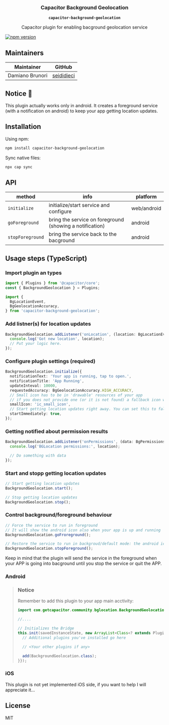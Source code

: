 <h3 align="center">Capacitor Background Geolocation</h3>
<p align="center"><strong><code>capacitor-background-geolocation</code></strong></p>
<p align="center">
  Capacitor plugin for enabling bacground geolocation service
</p>

[![npm version](https://badge.fury.io/js/capacitor-background-geolocation.svg)](https://badge.fury.io/js/capacitor-background-geolocation)

## Maintainers

| Maintainer      | GitHub                                      |
| --------------- | ------------------------------------------- |
| Damiano Brunori | [seididieci](https://github.com/seididieci) |

## Notice 🚀

This plugin actually works only in android. It creates a foreground service (with a notification on android) to keep your app getting location updates.

## Installation

Using npm:

```bash
npm install capacitor-background-geolocation
```

Sync native files:

```bash
npx cap sync
```

## API

| method           | info                                                     | platform    |
| ---------------- | -------------------------------------------------------- | ----------- |
| `initialize`     | initialize/start service and configure                   | web/android |
| `goForeground`   | bring the service on foreground (showing a notification) | android     |
| `stopForeground` | bring the service back to the bacground                  | android     |

## Usage steps (TypeScript)

### Import plugin an types

```ts
import { Plugins } from '@capacitor/core';
const { BackgroundGeolocation } = Plugins;

import {
  BgLocationEvent,
  BgGeolocationAccuracy,
} from 'capacitor-background-geolocation';
```

### Add listner(s) for location updates

```ts
BackgroundGeolocation.addListener('onLocation', (location: BgLocationEvent) => {
  console.log('Got new location', location);
  // Put your logic here.
});
```

### Configure plugin settings (required)

```ts
BackgroundGeolocation.initialize({
  notificationText: 'Your app is running, tap to open.',
  notificationTitle: 'App Running',
  updateInteval: 10000,
  requestedAccuracy: BgGeolocationAccuracy.HIGH_ACCURACY,
  // Small icon has to be in 'drawable' resources of your app
  // if you does not provide one (or it is not found) a fallback icon will be used.
  smallIcon: 'ic_small_icon',
  // Start getting location updates right away. You can set this to false or not set at all (se below).
  startImmediately: true,
});
```

### Getting notified about permission results
```ts
BackgroundGeolocation.addListener('onPermissions', (data: BgPermissions) => {
  console.log('BGLocation permissions:', location);

  // Do something with data
});
```

### Start and stopp getting location updates
```ts
// Start getting location updates
BackgroundGeolocation.start();

// Stop getting location updates
BackgroundGeolocation.stop();

```

### Control background/foreground behaviour
```ts
// Force the service to run in foreground
// It will show the android icon also when your app is up and running
BackgroundGeolocation.goFroreground();

// Restore the service to run in backgroud/default mode: the android icon will be shown when your app is in background.
BackgroundGeolocation.stopForeground();

```
Keep in mind that the plugin will send the service in the foreground when your APP is going into bacground until you stop the service or quit the APP.

### Android

> ### Notice
>
> Remember to add this plugin to your app main acctivity:
>
> ```java
> import com.getcapacitor.community.bglocation.BackgroundGeolocation;
>
> //....
>
> // Initializes the Bridge
> this.init(savedInstanceState, new ArrayList<Class<? extends Plugin>>() {{
>   // Additional plugins you've installed go here
>
>   // <Your other plugins if any>
>
>   add(BackgroundGeolocation.class);
> }});
> ```

### iOS

This plugin is not yet implemented iOS side, if you want to help I will appreciate it...

## License

MIT

```

```
